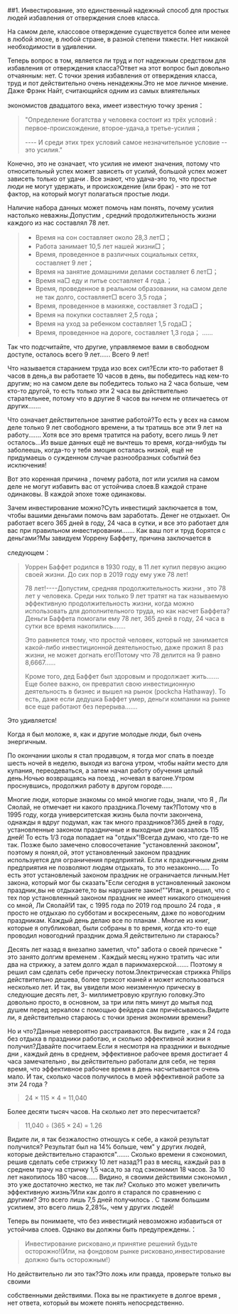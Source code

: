 ##1. Инвестирование, это единственный надежный способ для простых людей избавления от отверждения слоев класса.

На самом деле, классовое отверждение существуется более или менее в любой эпохе, в любой стране, в разной степени тяжести. Нет никакой необходимости в удивлении.

Теперь вопрос в том, является ли труд и пот надежным средством для избавления от отверждения класса?Ответ на этот вопрос был довольно отчаянным: нет. С точки зрения избавления от отверждения класса, труд и пот действительно очень ненадежны.Это не мое личное мнение. Даже Фрэнк Найт, считающийся одним из самых влиятельных

экономистов двадцатого века, имеет известную точку зрения：

> "Определение богатства у человека состоит из трёх условий : первое-происхождение, второе-удача,а третье-усилия；
>
> ---- И среди этих трех условий самое незначительное условие --это усилия."

Конечно, это не означает, что усилия не имеют значения, потому что относительный успех может зависеть от усилий, большой успех может зависеть только от удачи . Все знают, что удача-это то, что простые люди не могут удержать, и происхождение (или брак) - это не тот фактор, на который могут полагаться простые люди.

Наличие набора данных может помочь нам понять, почему усилия настолько неважны.Допустим , средний продолжительность жизни каждого из нас составлял 78 лет.

>-   Время на сон составляет около 28,3 лет□；
>-   Работа занимает 10,5 лет нашей жизни□；
>-   Время, проведенное в различных социальных сетях, составляет 9 лет；
>-   Время на занятие домашними делами составляет 6 лет□；
>-   Время на□ еду и питье составляет 4 года.；
>-   Время, проведенное в реальном образовании, на самом деле не так долго, составляет□ всего 3,5 года；
>-   Время, проведенное в макияже, составляет 3 года□；
>-   Время на покупки составляет 2,5 года；
>-   Время на уход за ребенком составляет 1,5 года□；
>-   Время, проведенное на дороге, составляет 1,3 года；
>......

Так что подсчитайте, что другие, управляемое вами в свободном доступе, осталось всего 9 лет\...\... Всего 9 лет!

Что называется старанием труда изо всех сил?Если кто-то работает 8 часов в день,а вы работаете 10 часов в день, вы победитесь над кем-то другим; но на самом деле вы победитесь только на 2 часа больше, чем кто-то другой, то есть только эти 2 часа вы действительно старательнее, потому что в другие 8 часов вы ничем не отличаетесь от других.......

Что означает действительное занятие работой?То есть у всех на самом деле только 9 лет свободного времени, а ты тратишь все эти 9 лет на работу\...\.... Хотя все это время тратится на работу, всего лишь 9 лет осталось\...Из выше данных ещё не вычтешь то время, когда-нибудь ты заболеешь, когда-то у тебя эмоция осталась низкой, ещё не придумаешь о сужденном случае разнообразных событий без исключения!

Вот это коренная причина , почему работа, пот или усилия на самом деле не могут избавить вас от устойчива слоев.В каждой стране одинаковы. В каждой эпохе тоже одинаковы.

Зачем инвестирование можно?Суть инвестиций заключается в том, чтобы вашими деньгами помочь вам заработать. Денег не отдыхает. Он работает всего 365 дней в году, 24 часа в сутки, и все это работает для вас при правильном инвестировании\...\.... Как ваш пот и труд борятся с деньгами?Мы завидуем Уоррену Баффету, причина заключается в

следующем：

> Уоррен Баффет родился в 1930 году, в 11 лет купил первую акцию своей жизни. До сих пор в 2019 году ему уже 78 лет!
>
> 78 лет!----Допустим, средняя продолжительность жизни , это 78 лет у человека. Среди них только 9 лет тратят на так называемую эффективную продолжительность жизни, когда можно использовать для дополнительного труда, но как насчет Баффета?Деньги Баффета помогали ему 78 лет, 365 дней в году, 24 часа в сутки все время накопились.......
>
> Это равняется тому, что простой человек, который не занимается какой-либо инвестиционной деятельностью, даже прожил 8 раз жизни, не может догнать его!Потому что 78 делится на 9 равно 8,6667......
>
> Кроме того, дед Баффет был здоровым и продолжает жить\...\.... Еще более важно, он превратил свою инвестиционную деятельность в бизнес и вышел на рынок (pockcha Hathaway). То есть, даже если дедушка Баффет умер, деньги компании на рынке все еще работают без перерыва....... 

Это удивляется!

Когда я был моложе, я, как и другие молодые люди, был очень энергичным.

По окончании школы я стал продавцом, я тогда мог спать в поезде шесть ночей в неделю, выходя из вагона утром, чтобы найти место для купания, переодеваться, а затем начал работу обучения целый день.Ночью возвращаясь на поезд , ночевал в вагоне.Утром проснувшись, продолжил работу в другом городе......

Многие люди, которые знакомы со мной многие годы, знали, что Я , Ли Сяолай, не отмечает ни какого праздника.Почему так?Потому что в 1995 году, когда университетская жизнь была почти закончена, однажды я вдруг подумал, как так много праздников?365 дней в году, установленные законом праздничные и выходные дни оказалось 115 дней! То есть 1/3 года попадает на "отдых"!Всегда думаю, что где-то не так. Позже было замечено словосочетание \"установленнй законом\", поэтому я понял,ой, этот установленный законом праздник используется для ограничения предприятий. Если к праздничным дням предприятия не позволяют людям отдыхать, то это незаконно\...\... То есть этот установленый законом праздник не ограничается личным.Нет закона, который мог бы сказать"Если сегодня в установленный законом праздник,вы не отдыхаете,то вы нарушаете закон!\"\"Итак, я решил, что с тех пор установленный законом праздник не имеет никакого отношения со мной, Ли Сяолай!И так, с 1995 года по 2019 год прошло 24 года , я просто не отдыхаю по субботам и воскресеньям, даже по новогодним праздникам. Каждый день делаю все по планам . Многие из книг, которые я опубликовал, были собраны в то время, когда кто-то еще проводил новогодний праздник дома.Я действительно ли стараюсь?

Десять лет назад я внезапно заметил, что" забота о своей прическе \" это занято долгим временем . Каждый месяц нужно тратить час или два на стрижку, а затем долго ждал в парикмахерской\...\.... Поэтому я решил сам сделать себе прическу потом.Электрическая стрижка Philips действительно дешева, более трехсот юаней и может использоваться несколько лет. И так, вы увидели мою неизменную прическу в следующие десять лет, 3- миллиметровую круглую головку.Это довольно просто, в основном, за три или пять минут до мытья под душем перед зеркалом с помощью фейдера сам причёсываюсь.Видите ли, я действительно стараюсь с точки зрения экономии времени?

Но и что?Данные невероятно расстраиваются. Вы видите , как я 24 года без отдыха в праздники работаю, и сколько эффективной жизни я получил?Давайте посчитаем.Если я несмотря на праздники и выходные дни , каждый день в среднем, эффективное рабочее время достигает 4 часа замечательно , вы действительно работали для себя, не теряя время, что эффективное рабочее время в день насчитывается очень мало. И так, сколько часов получилось в моей эффективной работе за эти 24 года ?

> 24 × 115 × 4 = 11,040

Более десяти тысяч часов. На сколько лет это пересчитается? 

> 11,040 ÷ (365 × 24) = 1.26

Видите ли, я так безжалостно отношусь к себе, а какой результат получился? Результат был на 14% больше, чем" у других людей, которые действительно стараются"\...\.... Сколько времени я сэкономил, решив сделать себе стрижку 10 лет назад?1 раз в месяц, каждый раз в среднем трачу на стричку 1,5 часа,то за год сэкономил 18 часов. За 10 лет накопилось 180 часов\...\... Видино, я своими действиями сэкономил , это уже достаточно жестко, не так ли? Сколько это может увеличить эффективную жизнь?Или как долго я старался по сравнению с другими? Это всего лишь 7,5 дней получилось . С таким большим усилием, это всего лишь 2,28‰, чем у других людей!

Теперь вы понимаете, что без инвестиций невозможно избавиться от устойчива слоев. Однако вы должны быть предупреждены.：

> Инвестирование рисковано,и принятие решений будьте осторожно!(Или, на фондовом рынке рисковано,инвестирование должно быть осторожным!）

Но действительно ли это так?Это ложь или правда, проверьте только вы своими

собственными действиями. Пока вы не практикуете в долгое время , нет ответа, который вы можете понять непосредственно.